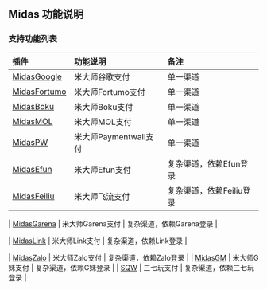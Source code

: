 ## Midas 功能说明

### 支持功能列表

| 插件 | 功能说明 | 备注 |
| :-- | :------- | :--- |
| [MidasGoogle](../Channel/Midas/midasgoogle.md) | 米大师谷歌支付 | 单一渠道 |
| [MidasFortumo](../Channel/Midas/midasfortumo.md) | 米大师Fortumo支付 | 单一渠道 |
| [MidasBoku](../Channel/Midas/midasboku.md) | 米大师Boku支付 | 单一渠道 |
| [MidasMOL](../Channel/Midas/midasmol.md) | 米大师MOL支付 | 单一渠道 |
| [MidasPW](../Channel/Midas/midaspaymentwall.md) | 米大师Paymentwall支付 | 单一渠道 |
| [MidasEfun](../Channel/Midas/midasefun.md) | 米大师Efun支付 | 复杂渠道，依赖Efun登录 |
| [MidasFeiliu](../Channel/Midas/midasfeiliu.md) | 米大师飞流支付 | 复杂渠道，依赖Feiliu登录  |

| [MidasGarena](../Channel/Midas/midasgarena.md) | 米大师Garena支付 |  复杂渠道，依赖Garena登录  |

| [MidasLink](../Channel/Midas/midaslink.md) | 米大师Link支付 |  复杂渠道，依赖Link登录  |


| [MidasZalo](../Channel/Midas/midaszalo.md) | 米大师Zalo支付 |  复杂渠道，依赖Zalo登录  |
| [MidasGM](../Channel/Midas/midasgm.md) | 米大师G妹支付 |  复杂渠道，依赖G妹登录  |
| [SQW](../Channel/Midas/midassqw.md) | 三七玩支付 |  复杂渠道，依赖三七玩登录  |